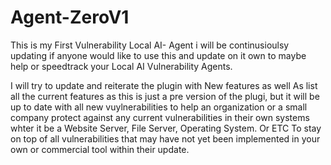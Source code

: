 # Agent-ZeroV1
 This is my First Vulnerability Local AI- Agent i will be continusioulsy updating if anyone would like to use this and update on it own to maybe help or speedtrack your Local AI Vulnerability Agents.

 I will try to update and reiterate the plugin with New features as well As list all the current features as this is just a pre version of the plugi, but it will be up to date with all new vuylnerabilities to help an organization or a small company protect against any current vulnerabilities in their own systems whter it be a Website Server, File Server, Operating System. Or ETC To stay on top of all vulnerabilities that may have not yet been implemented in your own or commercial tool within their update.
